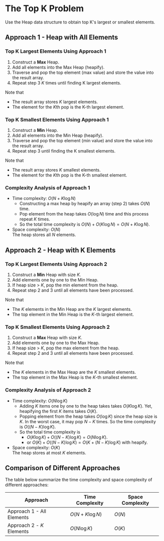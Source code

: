 # The Top K Problem

Use the Heap data structure to obtain top K's largest or smallest elements.

## Approach 1 - Heap with All Elements

### Top K Largest Elements Using Approach 1

1. Construct a **Max** Heap.
2. Add all elements into the Max Heap (heapify).
3. Traverse and pop the top element (max value) and store the value into the result array.
4. Repeat step 3 $K$ times until finding K largest elements.

Note that

- The result array stores $K$ largest elements.
- The element for the $K$th pop is the K-th largest element.

### Top K Smallest Elements Using Approach 1

1. Construct a **Min** Heap.
2. Add all elements into the Min Heap (heapify).
3. Traverse and pop the top element (min value) and store the value into the result array.
4. Repeat step 3 until finding the K smallest elements.

Note that

- The result array stores $K$ smallest elements.
- The element for the $K$th pop is the K-th smallest element.

### Complexity Analysis of Approach 1

- Time complexity: $O(N + K \log N)$  
    - Constructing a max heap by heapify an array (step 2) takes $O(N)$ time.
    - Pop element from the heap takes $O(\log N)$ time and this process repeat $K$ times.
    - So the total time complexity is $O(N) + O(K \log N) = O(N + K \log N)$.
- Space complexity: $O(N)$  
    The heap stores all $N$ elements.

## Approach 2 - Heap with K Elements

### Top K Largest Elements Using Approach 2

1. Construct a **Min** Heap with size $K$.
2. Add elements one by one to the Min Heap.
3. If heap size > $K$, pop the min element from the heap.
4. Repeat step 2 and 3 until all elements have been processed.

Note that

- The $K$ elements in the Min Heap are the $K$ largest elements.
- The top element in the Min Heap is the $K$-th largest element.

### Top K Smallest Elements Using Approach 2

1. Construct a **Max** Heap with size $K$.
2. Add elements one by one to the Max Heap.
3. If heap size > $K$, pop the max element from the heap.
4. Repeat step 2 and 3 until all elements have been processed.

Note that

- The $K$ elements in the Max Heap are the $K$ smallest elements.
- The top element in the Max Heap is the $K$-th smallest element.

### Complexity Analysis of Approach 2

- Time complexity: $O(N \log K)$  
    - Adding $K$ items one by one to the heap takes takes $O(K \log K)$. Yet, heapifying
    the first $K$ items takes $O(K)$.
    - Popping element from the heap takes $O(\log K)$ since the heap size is $K$. In the
    worst case, it may pop $N - K$ times. So the time complexity is $O((N - K) \log K)$.
    - So the total time complexity is 
        - $O(K \log K) + O((N - K) \log K) = O(N \log K)$.
        - or $O(K) + O((N - K) \log K) = O(K + (N - K) \log K)$ with heapify.
- Space complexity: $O(K)$  
    The heap stores at most $K$ elements.

## Comparison of Different Approaches

The table below summarize the time complexity and space complexity of different
approaches:

Approach    | Time Complexity   | Space Complexity |
------------| ---------------   | ---------------- |
Approach 1 - All Elements  |  $O(N + K \log N)$           | $O(N)$ |
Approach 2 - $K$ Elements  |  $O(N \log K)$           | $O(K)$  |
